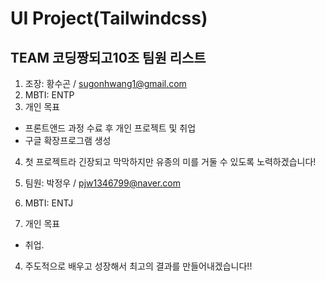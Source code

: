# UI Project(Tailwindcss)

## TEAM 코딩짱되고10조 팀원 리스트

1. 조장: 황수곤 / sugonhwang1@gmail.com
2. MBTI: ENTP
3. 개인 목표

- 프론트앤드 과정 수료 후 개인 프로젝트 및 취업
- 구글 확장프로그램 생성

4. 첫 프로젝트라 긴장되고 막막하지만 유종의 미를 거둘 수 있도록 노력하겠습니다!

1. 팀원: 박정우 / pjw1346799@naver.com
1. MBTI: ENTJ
1. 개인 목표

- 취업.

4. 주도적으로 배우고 성장해서 최고의 결과를 만들어내겠습니다!!
